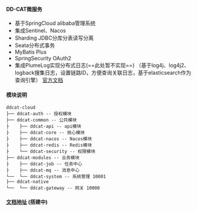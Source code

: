 #### DD-CAT微服务
* 基于SpringCloud alibaba管理系统
* 集成Sentinel、Nacos
* Sharding JDBC分库分表读写分离
* Seata分布式事务
* MyBatis Plus
* SpringSecurity OAuth2
* 集成PlumeLog实现分布式日志(==此处暂不实现==)
（基于log4j、log4j2、logback搜集日志，设置链路ID，方便查询关联日志，基于elasticsearch作为查询引擎）
[官方文档](https://gitee.com/plumeorg/plumelog/blob/master/FASTSTART.md)

#### 模块说明
```
ddcat-cloud
├── ddcat-auth -- 授权模块
├── ddcat-common -- 公共模块
├    ├── ddcat-api -- api模块
├    ├── ddcat-core -- 核心模块
├    ├── ddcat-nacos -- Nacos模块
├    ├── ddcat-redis -- Redis模块
├    └── ddcat-security -- 权限模块
├── ddcat-modules -- 业务模块
├    ├── ddcat-job -- 任务中心
├    ├── ddcat-mq -- 消息中心
└──  └── ddcat-system -- 系统管理 10001
├── ddcat-native
└──  └── ddcat-gateway -- 网关 10000
```
#### [文档地址](https://docusaurus-2-zyl-dream.vercel.app/docs/doc1) (搭建中)
